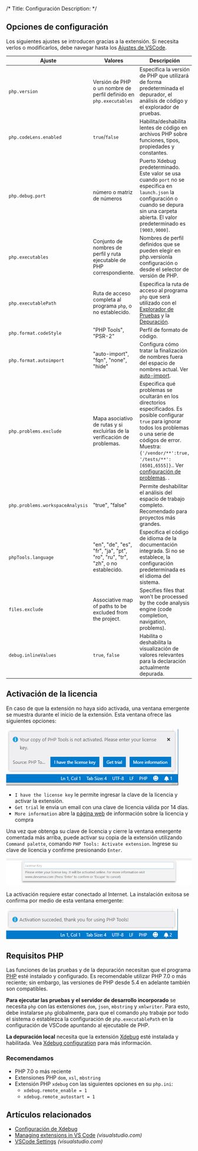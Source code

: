 /*
Title: Configuración
Description: 
*/

## Opciones de configuración

Los siguientes ajustes se introducen gracias a la extensión. Si necesita verlos o modificarlos, debe navegar hasta los [Ajustes de VSCode](https://code.visualstudio.com/docs/getstarted/settings).

Ajuste | Valores | Descripción
---     | ---    | ---
`php.version` | Versión de PHP o un nombre de perfil definido en `php.executables` | Especifica la versión de PHP que utilizará de forma predeterminada el depurador, el análisis de código y el explorador de pruebas.
`php.codeLens.enabled` | `true`/`false` | Habilita/deshabilita lentes de código en archivos PHP sobre funciones, tipos, propiedades y constantes.
`php.debug.port` | número o matriz de números | Puerto Xdebug predeterminado. Este valor se usa cuando `port` no se especifica en `launch.json` la configuración o cuando se depura sin una carpeta abierta. El valor predeterminado es `[9003,9000]`.
`php.executables` | Conjunto de nombres de perfil y ruta ejecutable de PHP correspondiente. | Nombres de perfil definidos que se pueden elegir en php.versionla configuración o desde el selector de versión de PHP.
`php.executablePath` | Ruta de acceso completa al programa `php`, o no establecido. | Especifica la ruta de acceso al programa `php` que será utilizado con el [Explorador de Pruebas](test-explorer) y la [Depuración](debug).
`php.format.codeStyle` | "PHP Tools", "PSR-2" | Perfil de formato de código.
`php.format.autoimport` | "auto-import", "fqn", "none", "hide" | Configura cómo tratar la finalización de nombres fuera del espacio de nombres actual. Ver [auto-import](editor/auto-import).
`php.problems.exclude` |  Mapa asociativo de rutas y si excluirlas de la verificación de problemas. | Especifica qué problemas se ocultarán en los directorios especificados. Es posible configurar `true` para ignorar todos los problemas o una serie de códigos de error. Muestra: `{'/vendor/**':true, '/tests/**':[6501,6555]}`.. Ver [configuración de problemas](problems#configuration). .
`php.problems.workspaceAnalysis` |  "true", "false" | Permite deshabilitar el análisis del espacio de trabajo completo. Recomendado para proyectos más grandes.
`phpTools.language` | "en", "de", "es", "fr", "ja", "pt", "ro", "ru", "tr", "zh", o no establecido. | Especifica el código de idioma de la documentación integrada. Si no se establece, la configuración predeterminada es el idioma del sistema.
`files.exclude` | Associative map of paths to be excluded from the project. | Specifies files that won't be processed by the code analysis engine (code completion, navigation, problems).
`debug.inlineValues` | `true`, `false` | Habilita o deshabilita la visualización de valores relevantes para la declaración actualmente depurada.

## Activación de la licencia

En caso de que la extensión no haya sido activada, una ventana emergente se muestra durante el inicio de la extensión. Esta ventana ofrece las siguientes opciones: 

![Activate PHP Tools](imgs/activate-phptools-vscode.png)

- `I have the license key` le permite ingresar la clave de la licencia y activar la extensión.
- `Get trial` le envía un email con una clave de licencia válida por 14 días.
- `More information` abre la [página web](https://www.devsense.com/purchase) de información sobre la licencia y compra

Una vez que obtenga su clave de licencia y cierre la ventana emergente comentada más arriba, puede activar su copia de la extensión utilizando `Command palette`, comando `PHP Tools: Activate extension`. Ingrese su clave de licencia y confirme presionando `Enter`.

![Enter License Key](imgs/enter-license-key.png)

La activación requiere estar conectado al Internet. La instalación exitosa se confirma por medio de esta ventana emergente:

![Enter License Key](imgs/activation-succeeded-vscode.png)

## Requisitos PHP 

Las funciones de las pruebas y de la depuración necesitan que el programa [PHP](https://secure.php.net/) esté instalado y configurado. Es recomendable utilizar PHP 7.0 o más reciente; sin embargo, las versiones de PHP desde 5.4 en adelante también son compatibles.

**Para ejecutar las pruebas y el servidor de desarrollo incorporado** se necesita `php` con las extensiones  `dom`, `json`, `mbstring` y `xmlwriter`. Para esto, debe instalarse `php` globalmente, para que el comando `php` trabaje por todo el sistema o establezca la configuración de `php.executablePath` en la configuración de VSCode apuntando al ejecutable de PHP.

**La depuración local** necesita que la extensión [Xdebug](https://xdebug.org/) esté instalada y habilitada. Vea [Xdebug configuration](debug/xdebug) para más información.

### Recomendamos

- PHP 7.0 o más reciente
- Extensiones PHP `dom`, `xsl`, `mbstring`
- Extensión PHP `xdebug` con las siguientes opciones en su `php.ini`:
  - `xdebug.remote_enable = 1`
  - `xdebug.remote_autostart = 1`

## Artículos relacionados

- [Configuración de Xdebug](debug/xdebug)
- [Managing extensions in VS Code](https://code.visualstudio.com/docs/editor/extension-gallery) *(visualstudio.com)*
- [VSCode Settings](https://code.visualstudio.com/docs/getstarted/settings) *(visualstudio.com)*
